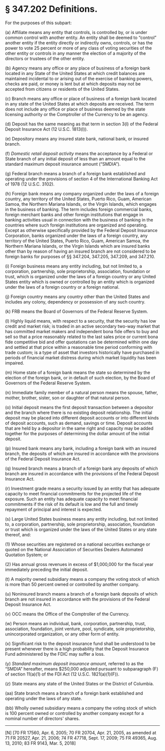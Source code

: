 # § 347.202   Definitions.

For the purposes of this subpart:


(a) Affiliate means any entity that controls, is controlled by, or is under common control with another entity. An entity shall be deemed to “control” another entity if the entity directly or indirectly owns, controls, or has the power to vote 25 percent or more of any class of voting securities of the other entity or controls in any manner the election of a majority of the directors or trustees of the other entity.


(b) Agency means any office or any place of business of a foreign bank located in any State of the United States at which credit balances are maintained incidental to or arising out of the exercise of banking powers, checks are paid, or money is lent but at which deposits may not be accepted from citizens or residents of the United States.


(c) Branch means any office or place of business of a foreign bank located in any state of the United States at which deposits are received. The term does not include any office or place of business deemed by the state licensing authority or the Comptroller of the Currency to be an agency.


(d) Deposit has the same meaning as that term in section 3(l) of the Federal Deposit Insurance Act (12 U.S.C. 1813(l)).


(e) Depository means any insured state bank, national bank, or insured branch.


(f) *Domestic retail deposit activity* means the acceptance by a Federal or State branch of any initial deposit of less than an amount equal to the standard maximum deposit insurance amount (“SMDIA”).


(g) Federal branch means a branch of a foreign bank established and operating under the provisions of section 4 of the International Banking Act of 1978 (12 U.S.C. 3102).


(h) Foreign bank means any company organized under the laws of a foreign country, any territory of the United States, Puerto Rico, Guam, American Samoa, the Northern Mariana Islands, or the Virgin Islands, which engages in the business of banking. The term includes foreign commercial banks, foreign merchant banks and other foreign institutions that engage in banking activities usual in connection with the business of banking in the countries where such foreign institutions are organized and operating. Except as otherwise specifically provided by the Federal Deposit Insurance Corporation, banks organized under the laws of a foreign country, any territory of the United States, Puerto Rico, Guam, American Samoa, the Northern Mariana Islands, or the Virgin Islands which are insured banks other than by reason of having an insured branch are not considered to be foreign banks for purposes of §§ 347.204, 347.205, 347.209, and 347.210.


(i) Foreign business means any entity including, but not limited to, a corporation, partnership, sole proprietorship, association, foundation or trust, which is organized under the laws of a foreign country or any United States entity which is owned or controlled by an entity which is organized under the laws of a foreign country or a foreign national.


(j) Foreign country means any country other than the United States and includes any colony, dependency or possession of any such country.


(k) FRB means the Board of Governors of the Federal Reserve System.


(l) Highly liquid means, with respect to a security, that the security has low credit and market risk; is traded in an active secondary two-way market that has committed market makers and independent bona fide offers to buy and sell so that a price reasonably related to the last sales price or current bona fide competitive bid and offer quotations can be determined within one day and settled at that price within a reasonable time period conforming with trade custom; is a type of asset that investors historically have purchased in periods of financial market distress during which market liquidity has been impaired.


(m) Home state of a foreign bank means the state so determined by the election of the foreign bank, or in default of such election, by the Board of Governors of the Federal Reserve System.


(n) Immediate family member of a natural person means the spouse, father, mother, brother, sister, son or daughter of that natural person.


(o) Initial deposit means the first deposit transaction between a depositor and the branch where there is no existing deposit relationship. The initial deposit may be placed into different deposit accounts or into different kinds of deposit accounts, such as demand, savings or time. Deposit accounts that are held by a depositor in the same right and capacity may be added together for the purposes of determining the dollar amount of the initial deposit.


(p) Insured bank means any bank, including a foreign bank with an insured branch, the deposits of which are insured in accordance with the provisions of the Federal Deposit Insurance Act.


(q) Insured branch means a branch of a foreign bank any deposits of which branch are insured in accordance with the provisions of the Federal Deposit Insurance Act.


(r) Investment grade means a security issued by an entity that has adequate capacity to meet financial commitments for the projected life of the exposure. Such an entity has adequate capacity to meet financial commitments if the risk of its default is low and the full and timely repayment of principal and interest is expected.


(s) Large United States business means any entity including, but not limited to, a corporation, partnership, sole proprietorship, association, foundation or trust which is organized under the laws of the United States or any state thereof, and:


(1) Whose securities are registered on a national securities exchange or quoted on the National Association of Securities Dealers Automated Quotation System; or


(2) Has annual gross revenues in excess of $1,000,000 for the fiscal year immediately preceding the initial deposit.


(t) A majority owned subsidiary means a company the voting stock of which is more than 50 percent owned or controlled by another company.


(u) Noninsured branch means a branch of a foreign bank deposits of which branch are not insured in accordance with the provisions of the Federal Deposit Insurance Act.


(v) OCC means the Office of the Comptroller of the Currency.


(w) Person means an individual, bank, corporation, partnership, trust, association, foundation, joint venture, pool, syndicate, sole proprietorship, unincorporated organization, or any other form of entity.


(x) Significant risk to the deposit insurance fund shall be understood to be present whenever there is a high probability that the Deposit Insurance Fund administered by the FDIC may suffer a loss.


(y) *Standard maximum deposit insurance amount,* referred to as the “SMDIA” hereafter, means $250,000 adjusted pursuant to subparagraph (F) of section 11(a)(1) of the FDI Act (12 U.S.C. 1821(a)(1)(F)).


(z) State means any state of the United States or the District of Columbia.


(aa) State branch means a branch of a foreign bank established and operating under the laws of any state.


(bb) Wholly owned subsidiary means a company the voting stock of which is 100 percent owned or controlled by another company except for a nominal number of directors' shares. 



---

[N] [70 FR 17560, Apr. 6, 2005; 70 FR 20704, Apr. 21, 2005, as amended at 71 FR 20527, Apr. 21, 2006; 74 FR 47718, Sept. 17, 2009; 75 FR 49365, Aug. 13, 2010; 83 FR 9143, Mar. 5, 2018]




